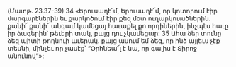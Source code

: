 (Մատթ. 23.37-39)
34 «Երուսաղէ՜մ, Երուսաղէ՜մ, որ կոտորում էիր մարգարէներին եւ քարկոծում էիր քեզ մօտ ուղարկուածներին. քանի՜ քանի՜ անգամ կամեցայ հաւաքել քո որդիներին, ինչպէս հաւը իր ձագերին՝ թեւերի տակ, բայց դու չկամեցար: 35 Ահա ձեր տունը ձեզ պիտի թողնուի աւերակ. բայց ասում եմ ձեզ, որ ինձ այլեւս չէք տեսնի, մինչեւ որ չասէք՝ “Օրհնեա՜լ է նա, որ գալիս է Տիրոջ անունով”»:
